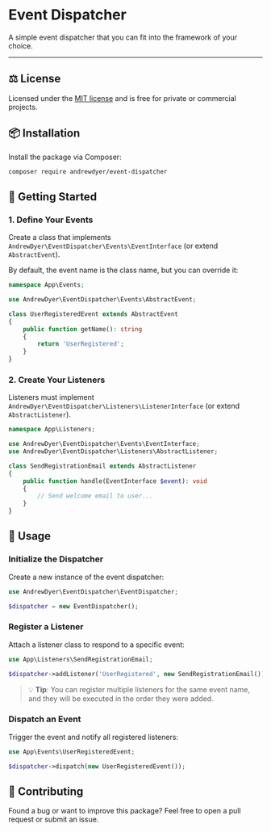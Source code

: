 # Event Dispatcher

A simple event dispatcher that you can fit into the framework of your choice.

---

## ⚖️ License

Licensed under the [MIT license](https://opensource.org/licenses/MIT) and is free for private or commercial projects.

## 📦 Installation

Install the package via Composer:

```bash
composer require andrewdyer/event-dispatcher
```

## 🚀 Getting Started

### 1. Define Your Events

Create a class that implements `AndrewDyer\EventDispatcher\Events\EventInterface` (or extend `AbstractEvent`).

By default, the event name is the class name, but you can override it:

```php
namespace App\Events;

use AndrewDyer\EventDispatcher\Events\AbstractEvent;

class UserRegisteredEvent extends AbstractEvent
{
    public function getName(): string
    {
        return 'UserRegistered';
    }
}
```

### 2. Create Your Listeners

Listeners must implement `AndrewDyer\EventDispatcher\Listeners\ListenerInterface` (or extend `AbstractListener`).

```php
namespace App\Listeners;

use AndrewDyer\EventDispatcher\Events\EventInterface;
use AndrewDyer\EventDispatcher\Listeners\AbstractListener;

class SendRegistrationEmail extends AbstractListener
{
    public function handle(EventInterface $event): void
    {
        // Send welcome email to user...
    }
}
```

## 📖 Usage

### Initialize the Dispatcher

Create a new instance of the event dispatcher:

```php
use AndrewDyer\EventDispatcher\EventDispatcher;

$dispatcher = new EventDispatcher();
```

### Register a Listener

Attach a listener class to respond to a specific event:

```php
use App\Listeners\SendRegistrationEmail;

$dispatcher->addListener('UserRegistered', new SendRegistrationEmail());
```

> 💡 **Tip**: You can register multiple listeners for the same event name, and they will be executed in the order they were added.

### Dispatch an Event

Trigger the event and notify all registered listeners:

```php
use App\Events\UserRegisteredEvent;

$dispatcher->dispatch(new UserRegisteredEvent());
```

## 🤝 Contributing

Found a bug or want to improve this package? Feel free to open a pull request or submit an issue.
